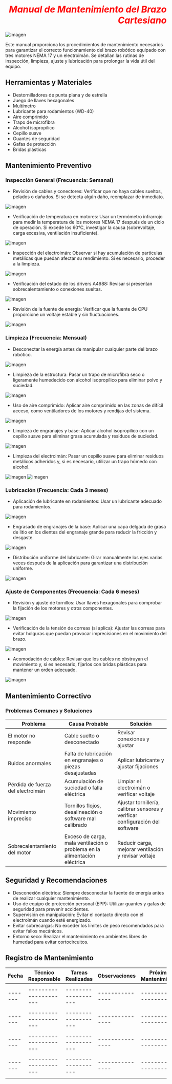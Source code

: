 # <div style='text-align: right'> <div style='color: red'> ***Manual de Mantenimiento del Brazo Cartesiano***

![imagen](https://github.com/user-attachments/assets/c7ebbe3d-354b-46b3-8bb3-d5b919fb551e)
           
Este manual proporciona los procedimientos de mantenimiento necesarios para garantizar el correcto funcionamiento del brazo robótico equipado con tres motores NEMA 17 y un electroimán. Se detallan las rutinas de inspección, limpieza, ajuste y lubricación para prolongar la vida útil del equipo.

## Herramientas y Materiales

- Destornilladores de punta plana y de estrella
- Juego de llaves hexagonales
- Multímetro
- Lubricante para rodamientos (WD-40)
- Aire comprimido
- Trapo de microfibra
- Alcohol isopropílico
- Cepillo suave
- Guantes de seguridad
- Gafas de protección
- Bridas plásticas

## Mantenimiento Preventivo

### Inspección General (Frecuencia: Semanal)

- Revisión de cables y conectores: Verificar que no haya cables sueltos, pelados o dañados. Si se detecta algún daño, reemplazar de inmediato.
  
![imagen](https://github.com/user-attachments/assets/20d37110-8253-4d42-8df6-6b97bf393bb8)

- Verificación de temperatura en motores: Usar un termómetro infrarrojo para medir la temperatura de los motores NEMA 17 después de un ciclo de operación. Si excede los 60°C, investigar la causa (sobrevoltaje, carga excesiva, ventilación insuficiente).

![imagen](https://github.com/user-attachments/assets/ae59ee43-5b97-4156-8711-b1df90046894)

- Inspección del electroimán: Observar si hay acumulación de partículas metálicas que puedan afectar su rendimiento. Si es necesario, proceder a la limpieza.

![imagen](https://github.com/user-attachments/assets/152e8b4b-f957-4256-95a9-12eafcbd8d5a)

- Verificación del estado de los drivers A4988: Revisar si presentan sobrecalentamiento o conexiones sueltas.

![imagen](https://github.com/user-attachments/assets/4d52ea0e-147e-4915-aa95-684e45213413)
 
- Revisión de la fuente de energía: Verificar que la fuente de CPU proporcione un voltaje estable y sin fluctuaciones.

![imagen](https://github.com/user-attachments/assets/b794f6cf-c611-49a0-ba2e-02f9dcc5ee88)


### Limpieza (Frecuencia: Mensual)

- Desconectar la energía antes de manipular cualquier parte del brazo robótico.

![imagen](https://github.com/user-attachments/assets/2459ce59-6673-4fae-be48-87bbf1cd104a)


- Limpieza de la estructura: Pasar un trapo de microfibra seco o ligeramente humedecido con alcohol isopropílico para eliminar polvo y suciedad.

![imagen](https://github.com/user-attachments/assets/9b9322a3-7262-4938-84a0-03b95b096ee8)


- Uso de aire comprimido: Aplicar aire comprimido en las zonas de difícil acceso, como ventiladores de los motores y rendijas del sistema.

![imagen](https://github.com/user-attachments/assets/827d10ec-aed5-4724-a432-4b3e899bf176)


- Limpieza de engranajes y base: Aplicar alcohol isopropílico con un cepillo suave para eliminar grasa acumulada y residuos de suciedad.

![imagen](https://github.com/user-attachments/assets/018779ca-3b04-4d98-b009-3e1cb36264ef)


- Limpieza del electroimán: Pasar un cepillo suave para eliminar residuos metálicos adheridos y, si es necesario, utilizar un trapo húmedo con alcohol.

![imagen](https://github.com/user-attachments/assets/c744e55f-31b6-4eff-ab0e-6173f8f6a9bd)
![imagen](https://github.com/user-attachments/assets/ee28066e-e028-4033-ad11-4015eecd63c4)


### Lubricación (Frecuencia: Cada 3 meses)

- Aplicación de lubricante en rodamientos: Usar un lubricante adecuado para rodamientos.

![imagen](https://github.com/user-attachments/assets/26517354-5986-400c-9de4-0b287d5b095d)


- Engrasado de engranajes de la base: Aplicar una capa delgada de grasa de litio en los dientes del engranaje grande para reducir la fricción y desgaste.

![imagen](https://github.com/user-attachments/assets/f0ec6373-c4f1-43e4-9bb6-f8e4591a8e8a)


- Distribución uniforme del lubricante: Girar manualmente los ejes varias veces después de la aplicación para garantizar una distribución uniforme.

![imagen](https://github.com/user-attachments/assets/7e7c53de-d975-4821-9506-3826d8bae6e7)



### Ajuste de Componentes (Frecuencia: Cada 6 meses)

- Revisión y ajuste de tornillos: Usar llaves hexagonales para comprobar la fijación de los motores y otros componentes.

![imagen](https://github.com/user-attachments/assets/5b8f565d-92ed-46ed-87e2-af4226af2a2d)


- Verificación de la tensión de correas (si aplica): Ajustar las correas para evitar holguras que puedan provocar imprecisiones en el movimiento del brazo.

![imagen](https://github.com/user-attachments/assets/d4813fcc-0541-4aa1-ab0b-15a46d7aacb2)


- Acomodación de cables: Revisar que los cables no obstruyan el movimiento y, si es necesario, fijarlos con bridas plásticas para mantener un orden adecuado.

![imagen](https://github.com/user-attachments/assets/d07835c0-d592-471c-857a-484f4197bc58)



## Mantenimiento Correctivo

### Problemas Comunes y Soluciones

| Problema | Causa Probable | Solución |
|----------|----------------|----------|
| El motor no responde | Cable suelto o desconectado | Revisar conexiones y ajustar |
| Ruidos anormales | Falta de lubricación en engranajes o piezas desajustadas | Aplicar lubricante y ajustar fijaciones |
| Pérdida de fuerza del electroimán | Acumulación de suciedad o falla eléctrica | Limpiar el electroimán o verificar voltaje |
| Movimiento impreciso | Tornillos flojos, desalineación o software mal calibrado | Ajustar tornillería, calibrar sensores y verificar configuración del software |
| Sobrecalentamiento del motor | Exceso de carga, mala ventilación o problema en la alimentación eléctrica | Reducir carga, mejorar ventilación y revisar voltaje |

## Seguridad y Recomendaciones

- Desconexión eléctrica: Siempre desconectar la fuente de energía antes de realizar cualquier mantenimiento.
- Uso de equipo de protección personal (EPP): Utilizar guantes y gafas de seguridad para prevenir accidentes.
- Supervisión en manipulación: Evitar el contacto directo con el electroimán cuando esté energizado.
- Evitar sobrecargas: No exceder los límites de peso recomendados para evitar fallos mecánicos.
- Entorno seco: Realizar el mantenimiento en ambientes libres de humedad para evitar cortocircuitos.

## Registro de Mantenimiento

| Fecha | Técnico Responsable | Tareas Realizadas | Observaciones | Próximo Mantenimiento|
|-------|---------------------|-------------------|---------------|----------------------|
|       |                     |                   |               |                      |
|-------|---------------------|-------------------|---------------|----------------------|
|       |                     |                   |               |                      |
|-------|---------------------|-------------------|---------------|----------------------|
|       |                     |                   |               |                      |
|-------|---------------------|-------------------|---------------|----------------------|
|       |                     |                   |               |                      |
|-------|---------------------|-------------------|---------------|----------------------|
|       |                     |                   |               |                      |










